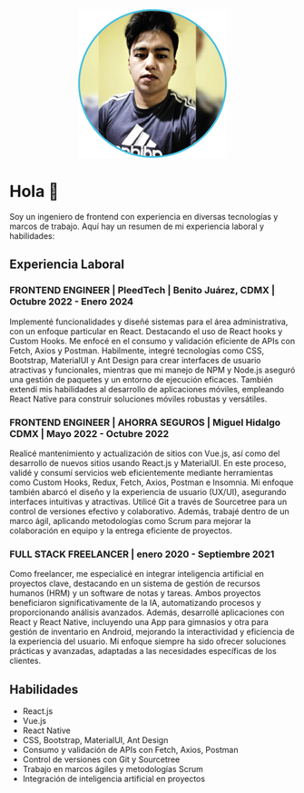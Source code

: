 <p align="center">
  <img src="profilePicture.png" alt="Mi Foto">
</p>

# Hola 👋

Soy un ingeniero de frontend con experiencia en diversas tecnologías y marcos de trabajo. Aquí hay un resumen de mi experiencia laboral y habilidades:

## Experiencia Laboral

### FRONTEND ENGINEER | PleedTech | Benito Juárez, CDMX | Octubre 2022 - Enero 2024
Implementé funcionalidades y diseñé sistemas para el área administrativa, con un enfoque particular en React. Destacando el uso de React hooks y Custom Hooks. Me enfocé en el consumo y validación eficiente de APIs con Fetch, Axios y Postman. Habilmente, integré tecnologías como CSS, Bootstrap, MaterialUI y Ant Design para crear interfaces de usuario atractivas y funcionales, mientras que mi manejo de NPM y Node.js aseguró una gestión de paquetes y un entorno de ejecución eficaces. También extendí mis habilidades al desarrollo de aplicaciones móviles, empleando React Native para construir soluciones móviles robustas y versátiles.

### FRONTEND ENGINEER | AHORRA SEGUROS | Miguel Hidalgo CDMX | Mayo 2022 - Octubre 2022
Realicé mantenimiento y actualización de sitios con Vue.js, así como del desarrollo de nuevos sitios usando React.js y MaterialUI. En este proceso, validé y consumí servicios web eficientemente mediante herramientas como Custom Hooks, Redux, Fetch, Axios, Postman e Insomnia. Mi enfoque también abarcó el diseño y la experiencia de usuario (UX/UI), asegurando interfaces intuitivas y atractivas. Utilicé Git a través de Sourcetree para un control de versiones efectivo y colaborativo. Además, trabajé dentro de un marco ágil, aplicando metodologías como Scrum para mejorar la colaboración en equipo y la entrega eficiente de proyectos.

### FULL STACK FREELANCER | enero 2020 - Septiembre 2021
Como freelancer, me especialicé en integrar inteligencia artificial en proyectos clave, destacando en un sistema de gestión de recursos humanos (HRM) y un software de notas y tareas. Ambos proyectos beneficiaron significativamente de la IA, automatizando procesos y proporcionando análisis avanzados. Además, desarrollé aplicaciones con React y React Native, incluyendo una App para gimnasios y otra para gestión de inventario en Android, mejorando la interactividad y eficiencia de la experiencia del usuario. Mi enfoque siempre ha sido ofrecer soluciones prácticas y avanzadas, adaptadas a las necesidades específicas de los clientes.

## Habilidades
- React.js
- Vue.js
- React Native
- CSS, Bootstrap, MaterialUI, Ant Design
- Consumo y validación de APIs con Fetch, Axios, Postman
- Control de versiones con Git y Sourcetree
- Trabajo en marcos ágiles y metodologías Scrum
- Integración de inteligencia artificial en proyectos
